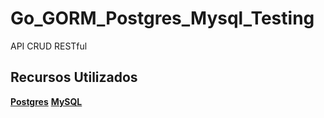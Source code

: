 # Go_GORM_Postgres_Mysql_Testing
API CRUD RESTful
## Recursos Utilizados
**[Postgres]()**
**[MySQL]()**

